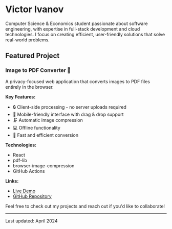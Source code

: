 # Victor Ivanov

Computer Science & Economics student passionate about software engineering, with expertise in full-stack development and cloud technologies. I focus on creating efficient, user-friendly solutions that solve real-world problems.

## Featured Project

### Image to PDF Converter 📄
A privacy-focused web application that converts images to PDF files entirely in the browser.

**Key Features:**
- 🔒 Client-side processing - no server uploads required
- 📱 Mobile-friendly interface with drag & drop support
- 🗜️ Automatic image compression
- 💻 Offline functionality
- 🚀 Fast and efficient conversion

**Technologies:**
- React
- pdf-lib
- browser-image-compression
- GitHub Actions

**Links:**
- [Live Demo](https://LLRHook.github.io/image-to-pdf-converter)
- [GitHub Repository](https://github.com/LLRHook/image-to-pdf-converter)

Feel free to check out my projects and reach out if you'd like to collaborate!

---
Last updated: April 2024

